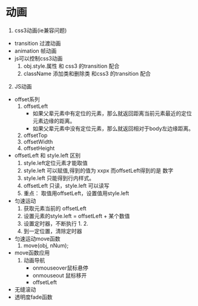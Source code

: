 动画
====
1. css3动画(ie兼容问题)
  * transition 过渡动画
  * animation  帧动画
  * js可以控制css3动画
    1. obj.style.属性 和 css3 的transition 配合
    2. className 添加类和删除类 和css3 的transition 配合
2. JS动画
  * offset系列
    1. offsetLeft
       * 如果父辈元素中有定位的元素，那么就返回距离当前元素最近的定位元素边缘的距离。
       * 如果父辈元素中没有定位元素，那么就返回相对于body左边缘距离。
    2. offsetTop
    3. offsetWidth
    4. offsetHeight
  * offsetLeft 和 style.left 区别
    1. style.left定位元素才能取值
    2. style.left 可以赋值,得到的值为 xxpx
      而offsetLeft得到的是 数字
    3. style.left 只能得到行内样式。
    4. offsetLeft 只读，style.left 可以读写
    5. 重点： 取值用offsetLeft，设置值用style.left
  * 匀速运动
    1. 获取元素当前的 offsetLeft
    2. 设置元素的style.left  = offsetLeft + 某个数值
    3. 设置定时器，不断执行 1. 2.
    4. 到一定位置，清除定时器
  * 匀速运动move函数
    1. move(obj, nNum);
  * move函数应用
    1. 动画导航
       * onmouseover鼠标悬停
       * onmouseout 鼠标移开
       * offsetLeft
  * 无缝滚动     
  * 透明度fade函数
